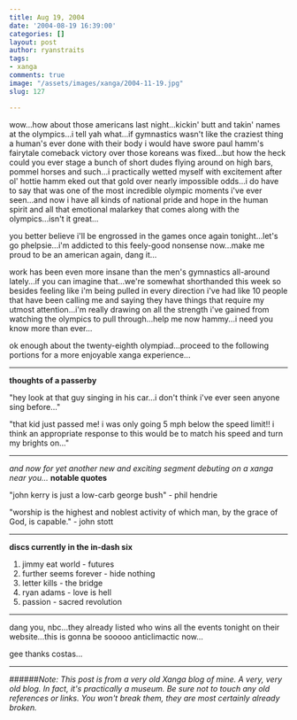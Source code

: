 ```yaml
---
title: Aug 19, 2004
date: '2004-08-19 16:39:00'
categories: []
layout: post
author: ryanstraits
tags:
- xanga
comments: true
image: "/assets/images/xanga/2004-11-19.jpg"
slug: 127

---
```

wow...how about those americans last night...kickin' butt and takin' names at the olympics...i tell yah what...if gymnastics wasn't like the craziest thing a human's ever done with their body i would have swore paul hamm's fairytale comeback victory over those koreans was fixed...but how the heck could you ever stage a bunch of short dudes flying around on high bars, pommel horses and such...i practically wetted myself with excitement after ol' hottie hamm eked out that gold over nearly impossible odds...i do have to say that was one of the most incredible olympic moments i've ever seen...and now i have all kinds of national pride and hope in the human spirit and all that emotional malarkey that comes along with the olympics...isn't it great...

<!-- break -->

you better believe i'll be engrossed in the games once again tonight...let's go phelpsie...i'm addicted to this feely-good nonsense now...make me proud to be an american again, dang it...

work has been even more insane than the men's gymnastics all-around lately...if you can imagine that...we're somewhat shorthanded this week so besides feeling like i'm being pulled in every direction i've had like 10 people that have been calling me and saying they have things that require my utmost attention...i'm really drawing on all the strength i've gained from watching the olympics to pull through...help me now hammy...i need you know more than ever...

ok enough about the twenty-eighth olympiad...proceed to the following portions for a more enjoyable xanga experience...

---

<strong>thoughts of a passerby</strong>

"hey look at that guy singing in his car...i don't think i've ever seen anyone sing before..."

"that kid just passed me! i was only going 5 mph below the speed limit!! i think an appropriate response to this would be to match his speed and turn my brights on..."

---

<em>and now for yet another new and exciting segment debuting on a xanga near you...
</em><strong>notable quotes</strong>

"john kerry is just a low-carb george bush" - phil hendrie

"worship is the highest and noblest activity of which man, by the grace of God, is capable." - john stott

---

<strong>discs currently in the in-dash six</strong>
<ol>
	<li>jimmy eat world - futures</li>
	<li>further seems forever - hide nothing</li>
	<li>letter kills - the bridge</li>
	<li>ryan adams - love is hell</li>
	<li>passion - sacred revolution</li>
</ol>

---

dang you, nbc...they already listed who wins all the events tonight on their website...this is gonna be sooooo anticlimactic now...

gee thanks costas...

---

######*Note: This post is from a very old Xanga blog of mine. A very, very old blog. In fact, it's practically a museum. Be sure not to touch any old references or links. You won't break them, they are most certainly already broken.*